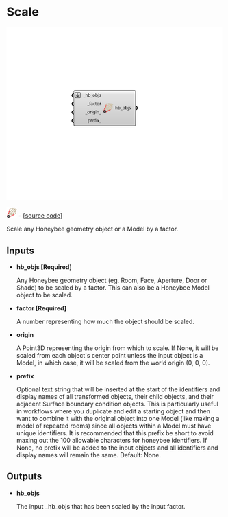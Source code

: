 # Scale

![](../../.gitbook/assets/Scale.png)

![](../../.gitbook/assets/Scale%20%281%29.png) - [\[source code\]](https://github.com/ladybug-tools/honeybee-grasshopper-core/blob/master/honeybee_grasshopper_core/src//HB%20Scale.py)

Scale any Honeybee geometry object or a Model by a factor.

## Inputs

* **hb\_objs \[Required\]**

  Any Honeybee geometry object \(eg. Room, Face, Aperture, Door or Shade\) to be scaled by a factor. This can also be a Honeybee Model object to be scaled. 

* **factor \[Required\]**

  A number representing how much the object should be scaled. 

* **origin**

  A Point3D representing the origin from which to scale. If None,  it will be scaled from each object's center point unless the input object is a Model, in which case, it will be scaled from the world origin \(0, 0, 0\). 

* **prefix**

  Optional text string that will be inserted at the start of the identifiers and display names of all transformed objects, their child objects, and their adjacent Surface boundary condition objects. This is particularly useful in workflows where you duplicate and edit a starting object and then want to combine it with the original object into one Model \(like making a model of repeated rooms\) since all objects within a Model must have unique identifiers. It is recommended that this prefix be short to avoid maxing out the 100 allowable characters for honeybee identifiers. If None, no prefix will be added to the input objects and all identifiers and display names will remain the same. Default: None. 

## Outputs

* **hb\_objs**

  The input \_hb\_objs that has been scaled by the input factor. 

